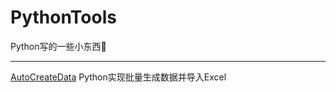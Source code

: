 # PythonTools
Python写的一些小东西🧐

---

[AutoCreateData][1]  Python实现批量生成数据并导入Excel

[1]:https://github.com/DDDDanny/PythonTools/tree/master/AutoCreateData

